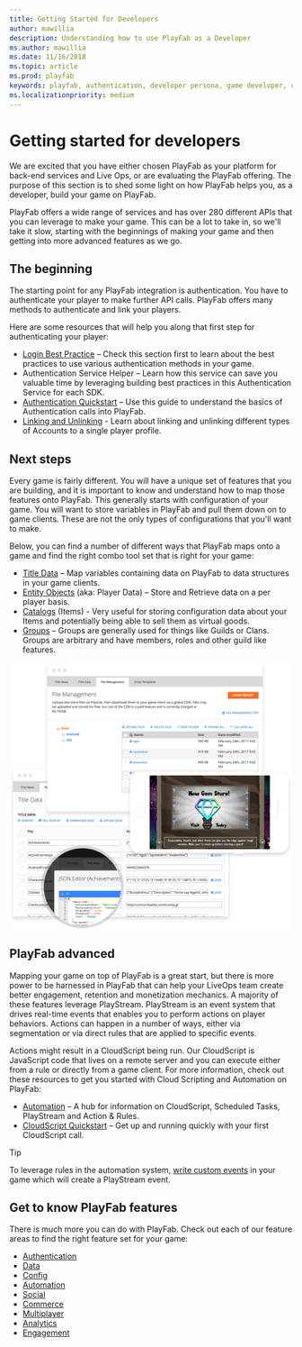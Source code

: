 ```yaml
---
title: Getting Started for Developers
author: mawillia
description: Understanding how to use PlayFab as a Developer
ms.author: mawillia
ms.date: 11/16/2018
ms.topic: article
ms.prod: playfab
keywords: playfab, authentication, developer persona, game developer, catalogs, entities, groups, automation, liveops, player data, cloud script, playfab features, mobile login, social login
ms.localizationpriority: medium
---
```


# Getting started for developers

We are excited that you have either chosen PlayFab as your platform for back-end services and Live Ops, or are evaluating the PlayFab offering. The purpose of this section is to shed some light on how PlayFab helps you, as a developer, build your game on PlayFab.

PlayFab offers a wide range of services and has over 280 different APIs that you can leverage to make your game. This can be a lot to take in, so we'll take it slow, starting with the beginnings of making your game and then getting into more advanced features as we go.

## The beginning

The starting point for any PlayFab integration is authentication. You have to authenticate your player to make further API calls. PlayFab offers many methods to authenticate and link your players.

Here are some resources that will help you along that first step for authenticating your player:

- [Login Best Practice](https://review.docs.microsoft.com/en-us/gaming/playfab/features/authentication/platform-specific-authentication/login-basics-best-practices) – Check this section first to learn about the best practices to use various authentication methods in your game.
- Authentication Service Helper – Learn how this service can save you valuable time by leveraging building best practices in this Authentication Service for each SDK.
- [Authentication Quickstart](https://review.docs.microsoft.com/en-us/gaming/playfab/features/authentication/platform-specific-authentication/quickstart) – Use this guide to understand the basics of Authentication calls into PlayFab.
- [Linking and Unlinking](https://review.docs.microsoft.com/en-us/gaming/playfab/features/authentication/linking-unlinking/quickstart) - Learn about linking and unlinking different types of Accounts to a single player profile.

## Next steps

Every game is fairly different. You will have a unique set of features that you are building, and it is important to know and understand how to map those features onto PlayFab. This generally starts with configuration of your game. You will want to store variables in PlayFab and pull them down on to game clients. These are not the only types of configurations that you'll want to make.

Below, you can find a number of different ways that PlayFab maps onto a game and find the right combo tool set that is right for your game:

- [Title Data](https://review.docs.microsoft.com/en-us/gaming/playfab/features/config/titledata/) – Map variables containing data on PlayFab to data structures in your game clients.
- [Entity Objects](https://review.docs.microsoft.com/en-us/gaming/playfab/features/data/entities/) (aka: Player Data) – Store and Retrieve data on a per player basis.
- [Catalogs](https://review.docs.microsoft.com/en-us/gaming/playfab/features/commerce/items/) (Items) - Very useful for storing configuration data about your Items and potentially being able to sell them as virtual goods.
- [Groups](https://review.docs.microsoft.com/en-us/gaming/playfab/features/social/friends-groups/) – Groups are generally used for things like Guilds or Clans.  Groups are arbitrary and have members, roles and other guild like features.

<!-- ![Configuration and Events](https://playfab.com/assets/img/products/liveops-config.png) -->
<img src="images/liveops-config.png" width="600" />

## PlayFab advanced

Mapping your game on top of PlayFab is a great start, but there is more power to be harnessed in PlayFab that can help your LiveOps team create better engagement, retention and monetization mechanics. A majority of these features leverage PlayStream. PlayStream is an event system that drives real-time events that enables you to perform actions on player behaviors. Actions can happen in a number of ways, either via segmentation or via direct rules that are applied to specific events.

Actions might result in a CloudScript being run. Our CloudScript is JavaScript code that lives on a remote server and you can execute either from a rule or directly from a game client. For more information, check out these resources to get you started with Cloud Scripting and Automation on PlayFab:

- [Automation](https://review.docs.microsoft.com/en-us/gaming/playfab/feature-automation) – A hub for information on CloudScript, Scheduled Tasks, PlayStream and Action & Rules.
- [CloudScript Quickstart](https://review.docs.microsoft.com/en-us/gaming/playfab/features/automation/cloudscript/quickstart) – Get up and running quickly with your first CloudScript call.

> [!TIP]
> To leverage rules in the automation system, [write custom events](../features/automation/playstream-events/playstream-quickstart.md#custom-event-overview) in your game which will create a PlayStream event.

## Get to know PlayFab features

There is much more you can do with PlayFab. Check out each of our feature areas to find the right feature set for your game:

- [Authentication](https://review.docs.microsoft.com/en-us/gaming/playfab/feature-authentication)
- [Data](https://review.docs.microsoft.com/en-us/gaming/playfab/feature-data)
- [Config](https://review.docs.microsoft.com/en-us/gaming/playfab/feature-config)
- [Automation](https://review.docs.microsoft.com/en-us/gaming/playfab/feature-automation)
- [Social](https://review.docs.microsoft.com/en-us/gaming/playfab/feature-social)
- [Commerce](https://review.docs.microsoft.com/en-us/gaming/playfab/feature-commerce)
- [Multiplayer](https://review.docs.microsoft.com/en-us/gaming/playfab/feature-multiplayer)
- [Analytics](https://review.docs.microsoft.com/en-us/gaming/playfab/feature-analytics)
- [Engagement](https://review.docs.microsoft.com/en-us/gaming/playfab/feature-engagement)